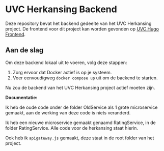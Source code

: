 # UVC Herkansing Backend

Deze repository bevat het backend gedeelte van het UVC Herkansing project. De frontend voor dit project kan worden gevonden op [UVC Hugo Frontend](https://github.com/HugovandeVelde/UVC-Hugo-frontend).

## Aan de slag

Om deze backend lokaal uit te voeren, volg deze stappen:

1. Zorg ervoor dat Docker actief is op je systeem.
2. Voer eenvoudigweg `docker compose up` uit om de backend te starten.

Nu zou de backend van het UVC Herkansing project actief moeten zijn.

**Documentatie:**

Ik heb de oude code onder de folder OldService als 1 grote microservice gemaakt, aan de werking van deze code is niets veranderd.

Ik heb een nieuwe microservice gemaakt genaamd RatingService, in de folder RatingService. Alle code voor de herkansing staat hierin.

Ook heb ik `apigateway.js` gemaakt, deze staat in de root folder van het project.